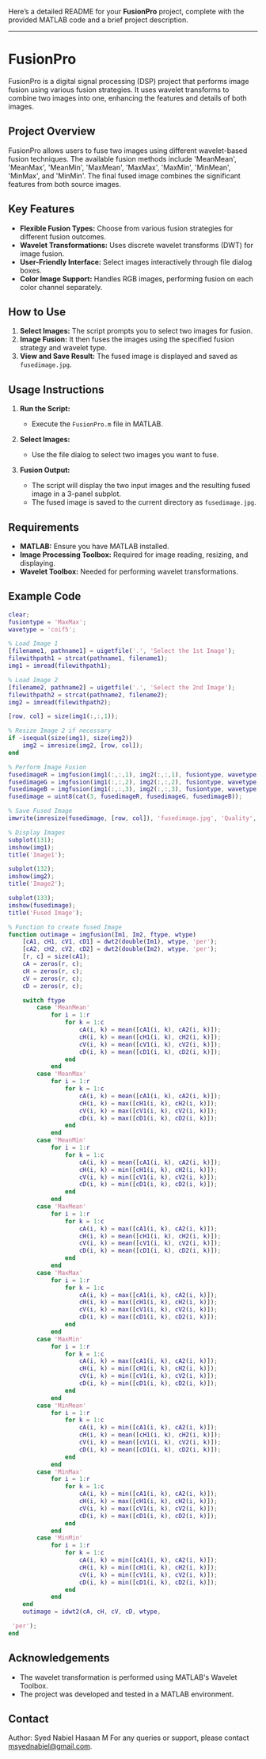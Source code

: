 Here’s a detailed README for your **FusionPro** project, complete with the provided MATLAB code and a brief project description.

---

# FusionPro

FusionPro is a digital signal processing (DSP) project that performs image fusion using various fusion strategies. It uses wavelet transforms to combine two images into one, enhancing the features and details of both images.

## Project Overview

FusionPro allows users to fuse two images using different wavelet-based fusion techniques. The available fusion methods include 'MeanMean', 'MeanMax', 'MeanMin', 'MaxMean', 'MaxMax', 'MaxMin', 'MinMean', 'MinMax', and 'MinMin'. The final fused image combines the significant features from both source images.

## Key Features

- **Flexible Fusion Types:** Choose from various fusion strategies for different fusion outcomes.
- **Wavelet Transformations:** Uses discrete wavelet transforms (DWT) for image fusion.
- **User-Friendly Interface:** Select images interactively through file dialog boxes.
- **Color Image Support:** Handles RGB images, performing fusion on each color channel separately.

## How to Use

1. **Select Images:** The script prompts you to select two images for fusion.
2. **Image Fusion:** It then fuses the images using the specified fusion strategy and wavelet type.
3. **View and Save Result:** The fused image is displayed and saved as `fusedimage.jpg`.

## Usage Instructions

1. **Run the Script:**
   - Execute the `FusionPro.m` file in MATLAB.

2. **Select Images:**
   - Use the file dialog to select two images you want to fuse.

3. **Fusion Output:**
   - The script will display the two input images and the resulting fused image in a 3-panel subplot.
   - The fused image is saved to the current directory as `fusedimage.jpg`.

## Requirements

- **MATLAB:** Ensure you have MATLAB installed.
- **Image Processing Toolbox:** Required for image reading, resizing, and displaying.
- **Wavelet Toolbox:** Needed for performing wavelet transformations.

## Example Code

```matlab
clear;
fusiontype = 'MaxMax';
wavetype = 'coif5';

% Load Image 1
[filename1, pathname1] = uigetfile('.', 'Select the 1st Image');
filewithpath1 = strcat(pathname1, filename1);
img1 = imread(filewithpath1);

% Load Image 2
[filename2, pathname2] = uigetfile('.', 'Select the 2nd Image');
filewithpath2 = strcat(pathname2, filename2);
img2 = imread(filewithpath2);

[row, col] = size(img1(:,:,1));

% Resize Image 2 if necessary
if ~isequal(size(img1), size(img2))
    img2 = imresize(img2, [row, col]);
end

% Perform Image Fusion
fusedimageR = imgfusion(img1(:,:,1), img2(:,:,1), fusiontype, wavetype);
fusedimageG = imgfusion(img1(:,:,2), img2(:,:,2), fusiontype, wavetype);
fusedimageB = imgfusion(img1(:,:,3), img2(:,:,3), fusiontype, wavetype);
fusedimage = uint8(cat(3, fusedimageR, fusedimageG, fusedimageB));

% Save Fused Image
imwrite(imresize(fusedimage, [row, col]), 'fusedimage.jpg', 'Quality', 100);

% Display Images
subplot(131);
imshow(img1);
title('Image1');

subplot(132);
imshow(img2);
title('Image2');

subplot(133);
imshow(fusedimage);
title('Fused Image');

% Function to create fused Image
function outimage = imgfusion(Im1, Im2, ftype, wtype)
    [cA1, cH1, cV1, cD1] = dwt2(double(Im1), wtype, 'per');
    [cA2, cH2, cV2, cD2] = dwt2(double(Im2), wtype, 'per');
    [r, c] = size(cA1);
    cA = zeros(r, c);
    cH = zeros(r, c);
    cV = zeros(r, c);
    cD = zeros(r, c);

    switch ftype
        case 'MeanMean'
            for i = 1:r
                for k = 1:c
                    cA(i, k) = mean([cA1(i, k), cA2(i, k)]);
                    cH(i, k) = mean([cH1(i, k), cH2(i, k)]);
                    cV(i, k) = mean([cV1(i, k), cV2(i, k)]);
                    cD(i, k) = mean([cD1(i, k), cD2(i, k)]);
                end
            end
        case 'MeanMax'
            for i = 1:r
                for k = 1:c
                    cA(i, k) = mean([cA1(i, k), cA2(i, k)]);
                    cH(i, k) = max([cH1(i, k), cH2(i, k)]);
                    cV(i, k) = max([cV1(i, k), cV2(i, k)]);
                    cD(i, k) = max([cD1(i, k), cD2(i, k)]);
                end
            end
        case 'MeanMin'
            for i = 1:r
                for k = 1:c
                    cA(i, k) = mean([cA1(i, k), cA2(i, k)]);
                    cH(i, k) = min([cH1(i, k), cH2(i, k)]);
                    cV(i, k) = min([cV1(i, k), cV2(i, k)]);
                    cD(i, k) = min([cD1(i, k), cD2(i, k)]);
                end
            end
        case 'MaxMean'
            for i = 1:r
                for k = 1:c
                    cA(i, k) = max([cA1(i, k), cA2(i, k)]);
                    cH(i, k) = mean([cH1(i, k), cH2(i, k)]);
                    cV(i, k) = mean([cV1(i, k), cV2(i, k)]);
                    cD(i, k) = mean([cD1(i, k), cD2(i, k)]);
                end
            end
        case 'MaxMax'
            for i = 1:r
                for k = 1:c
                    cA(i, k) = max([cA1(i, k), cA2(i, k)]);
                    cH(i, k) = max([cH1(i, k), cH2(i, k)]);
                    cV(i, k) = max([cV1(i, k), cV2(i, k)]);
                    cD(i, k) = max([cD1(i, k), cD2(i, k)]);
                end
            end
        case 'MaxMin'
            for i = 1:r
                for k = 1:c
                    cA(i, k) = max([cA1(i, k), cA2(i, k)]);
                    cH(i, k) = min([cH1(i, k), cH2(i, k)]);
                    cV(i, k) = min([cV1(i, k), cV2(i, k)]);
                    cD(i, k) = min([cD1(i, k), cD2(i, k)]);
                end
            end
        case 'MinMean'
            for i = 1:r
                for k = 1:c
                    cA(i, k) = min([cA1(i, k), cA2(i, k)]);
                    cH(i, k) = mean([cH1(i, k), cH2(i, k)]);
                    cV(i, k) = mean([cV1(i, k), cV2(i, k)]);
                    cD(i, k) = mean([cD1(i, k), cD2(i, k)]);
                end
            end
        case 'MinMax'
            for i = 1:r
                for k = 1:c
                    cA(i, k) = min([cA1(i, k), cA2(i, k)]);
                    cH(i, k) = max([cH1(i, k), cH2(i, k)]);
                    cV(i, k) = max([cV1(i, k), cV2(i, k)]);
                    cD(i, k) = max([cD1(i, k), cD2(i, k)]);
                end
            end
        case 'MinMin'
            for i = 1:r
                for k = 1:c
                    cA(i, k) = min([cA1(i, k), cA2(i, k)]);
                    cH(i, k) = min([cH1(i, k), cH2(i, k)]);
                    cV(i, k) = min([cV1(i, k), cV2(i, k)]);
                    cD(i, k) = min([cD1(i, k), cD2(i, k)]);
                end
            end
    end
    outimage = idwt2(cA, cH, cV, cD, wtype,

 'per');
end
```

## Acknowledgements

- The wavelet transformation is performed using MATLAB's Wavelet Toolbox.
- The project was developed and tested in a MATLAB environment.

## Contact

Author: Syed Nabiel Hasaan M
For any queries or support, please contact [msyednabiel@gmail.com](mailto:msyednabiel@gmail.com]).
